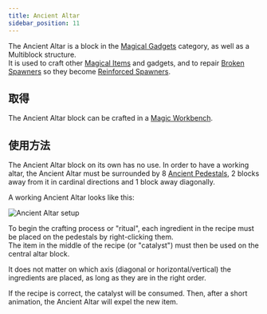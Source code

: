 ```yaml
---
title: Ancient Altar
sidebar_position: 11
---
```


The Ancient Altar is a block in the [Magical Gadgets](Magical-Gadgets) category, as well as a Multiblock structure.  
It is used to craft other [Magical Items](Magical-Items) and gadgets, and to repair [Broken Spawners](Broken-Spawner) so they become [Reinforced Spawners](Reinforced-Spawner).

## 取得

The Ancient Altar block can be crafted in a [Magic Workbench](Magic-Workbench).

## 使用方法

The Ancient Altar block on its own has no use. In order to have a working altar, the Ancient Altar must be surrounded by 8 [Ancient Pedestals](Ancient-Pedestal), 2 blocks away from it in cardinal directions and 1 block away diagonally.

A working Ancient Altar looks like this:

![Ancient Altar setup](https://raw.githubusercontent.com/TheBusyBiscuit/Slimefun4-Wiki/master/images/multiblock-ancient-altar.png)

To begin the crafting process or "ritual", each ingredient in the recipe must be placed on the pedestals by right-clicking them.  
The item in the middle of the recipe (or "catalyst") must then be used on the central altar block.

It does not matter on which axis (diagonal or horizontal/vertical) the ingredients are placed, as long as they are in the right order.

If the recipe is correct, the catalyst will be consumed. Then, after a short animation, the Ancient Altar will expel the new item.

